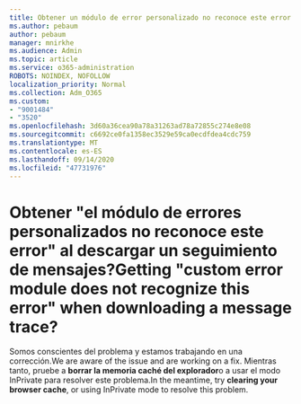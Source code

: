 ```yaml
---
title: Obtener un módulo de error personalizado no reconoce este error al descargar un seguimiento de mensajes.
ms.author: pebaum
author: pebaum
manager: mnirkhe
ms.audience: Admin
ms.topic: article
ms.service: o365-administration
ROBOTS: NOINDEX, NOFOLLOW
localization_priority: Normal
ms.collection: Adm_O365
ms.custom:
- "9001484"
- "3520"
ms.openlocfilehash: 3d60a36cea90a78a31263ad78a72855c274e8e08
ms.sourcegitcommit: c6692ce0fa1358ec3529e59ca0ecdfdea4cdc759
ms.translationtype: MT
ms.contentlocale: es-ES
ms.lasthandoff: 09/14/2020
ms.locfileid: "47731976"
---
```

# <a name="getting-custom-error-module-does-not-recognize-this-error-when-downloading-a-message-trace"></a><span data-ttu-id="cbd1e-102">Obtener "el módulo de errores personalizados no reconoce este error" al descargar un seguimiento de mensajes?</span><span class="sxs-lookup"><span data-stu-id="cbd1e-102">Getting "custom error module does not recognize this error" when downloading a message trace?</span></span>

<span data-ttu-id="cbd1e-103">Somos conscientes del problema y estamos trabajando en una corrección.</span><span class="sxs-lookup"><span data-stu-id="cbd1e-103">We are aware of the issue and are working on a fix.</span></span>  <span data-ttu-id="cbd1e-104">Mientras tanto, pruebe a **borrar la memoria caché del explorador**o a usar el modo InPrivate para resolver este problema.</span><span class="sxs-lookup"><span data-stu-id="cbd1e-104">In the meantime, try **clearing your browser cache**, or using InPrivate mode to resolve this problem.</span></span>
